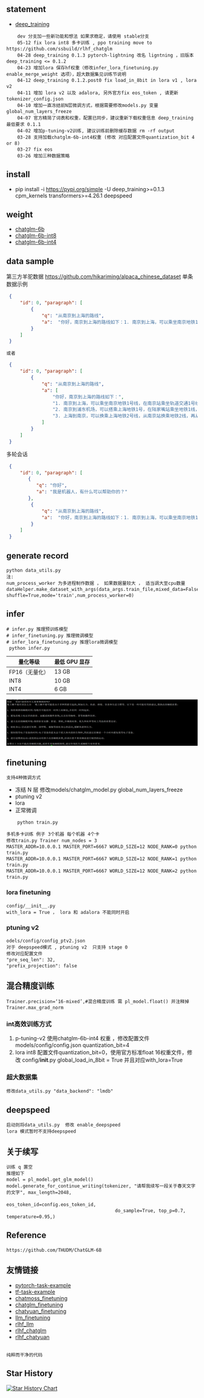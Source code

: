 ##  statement
- [deep_training](https://github.com/ssbuild/deep_training)

```text
    dev 分支加一些新功能和想法 如果求稳定，请使用 stable分支
    05-12 fix lora int8 多卡训练 , ppo training move to https://github.com/ssbuild/rlhf_chatglm
    04-28 deep_training 0.1.3 pytorch-lightning 改名 ligntning ，旧版本 deep_training <= 0.1.2
    04-23 增加lora 保存hf权重（修改infer_lora_finetuning.py enable_merge_weight 选项），超大数据集见训练节说明
    04-12 deep_training 0.1.2.post0 fix load_in_8bit in lora v1 , lora v2
    04-11 增加 lora v2 以及 adalora, 另外官方fix eos_token , 请更新tokenizer_config.json
    04-10 增加一直冻结前N层微调方式，根据需要修改models.py 变量 global_num_layers_freeze
    04-07 官方精简了词表和权重，配置已同步，建议重新下载权重信息 deep_training 最低要求 0.1.1
    04-02 增加p-tuning-v2训练, 建议训练前删除缓存数据 rm -rf output
    03-28 支持加载chatglm-6b-int4权重 (修改 对应配置文件quantization_bit 4 or 8)
    03-27 fix eos
    03-26 增加三种数据策略
```
   


## install
  - pip install -i https://pypi.org/simple -U deep_training>=0.1.3 cpm_kernels transformers>=4.26.1 deepspeed

## weight

- [chatglm-6b](https://huggingface.co/THUDM/chatglm-6b)
- [chatglm-6b-int8](https://huggingface.co/THUDM/chatglm-6b-int8)
- [chatglm-6b-int4](https://huggingface.co/THUDM/chatglm-6b-int4)
    


## data sample
   第三方羊驼数据 https://github.com/hikariming/alpaca_chinese_dataset
    单条数据示例
```json
 {
     "id": 0, "paragraph": [
         {
             "q": "从南京到上海的路线",
             "a":  "你好，南京到上海的路线如下：1. 南京到上海，可以乘坐南京地铁1号线，在南京站乘坐轨道交通1号线。2. 南京到浦东机场，可以搭乘上海地铁1号，在陆家嘴站乘坐地铁1线，在浦东国际机场站乘坐机场快线，前往上海浦东国际机场。3. 上海到南京，可以换乘上海地铁2号线，从南京站换乘地铁2线，再从南京南站换乘地铁1路，然后到达上海站"
         }
     ]
 }
```
    或者
```json
 {
     "id": 0, "paragraph": [
         {
             "q": "从南京到上海的路线",
             "a": [
                 "你好，南京到上海的路线如下：",
                 "1. 南京到上海，可以乘坐南京地铁1号线，在南京站乘坐轨道交通1号线。",
                 "2. 南京到浦东机场，可以搭乘上海地铁1号，在陆家嘴站乘坐地铁1线，在浦东国际机场站乘坐机场快线，前往上海浦东国际机场。",
                 "3. 上海到南京，可以换乘上海地铁2号线，从南京站换乘地铁2线，再从南京南站换乘地铁1路，然后到达上海站"
             ]
         }
     ]
 }
```
   多轮会话
```json
 {
     "id": 0, "paragraph": [
        {
           "q": "你好",
           "a": "我是机器人，有什么可以帮助你的？"
        },
         {
             "q": "从南京到上海的路线",
             "a":  "你好，南京到上海的路线如下：1. 南京到上海，可以乘坐南京地铁1号线，在南京站乘坐轨道交通1号线。2. 南京到浦东机场，可以搭乘上海地铁1号，在陆家嘴站乘坐地铁1线，在浦东国际机场站乘坐机场快线，前往上海浦东国际机场。3. 上海到南京，可以换乘上海地铁2号线，从南京站换乘地铁2线，再从南京南站换乘地铁1路，然后到达上海站"
         }
     ]
 }

```



## generate record
    python data_utils.py
    注:
    num_process_worker 为多进程制作数据 ， 如果数据量较大 ， 适当调大至cpu数量
    dataHelper.make_dataset_with_args(data_args.train_file,mixed_data=False, shuffle=True,mode='train',num_process_worker=0)


## infer
    # infer.py 推理预训练模型
    # infer_finetuning.py 推理微调模型
    # infer_lora_finetuning.py 推理lora微调模型
     python infer.py


| **量化等级**    | **最低 GPU 显存** |
| -------------- | ----------------- |
| FP16（无量化）   | 13 GB             |
| INT8           | 10 GB              |
| INT4           | 6 GB               |

   

![inference](data/1.png)

## finetuning
    支持4种微调方式 
- 冻结 N 层 修改models/chatglm_model.py global_num_layers_freeze   
- ptuning v2    
- lora
- 正常微调
```text
    python train.py
```

```text
多机多卡训练 例子 3个机器 每个机器 4个卡
修改train.py Trainer num_nodes = 3
MASTER_ADDR=10.0.0.1 MASTER_PORT=6667 WORLD_SIZE=12 NODE_RANK=0 python train.py 
MASTER_ADDR=10.0.0.1 MASTER_PORT=6667 WORLD_SIZE=12 NODE_RANK=1 python train.py 
MASTER_ADDR=10.0.0.1 MASTER_PORT=6667 WORLD_SIZE=12 NODE_RANK=2 python train.py 
```


### lora finetuning
    config/__init__.py
    with_lora = True ， lora 和 adalora 不能同时开启

### ptuning v2
    odels/config/config_ptv2.json
    对于 deepspeed模式 , ptuning v2  只支持 stage 0
    修改对应配置文件
    "pre_seq_len": 32,
    "prefix_projection": false

## 混合精度训练
    Trainer.precision=‘16-mixed’,#混合精度训练 需 pl_model.float() 并注释掉 Trainer.max_grad_norm

### int高效训练方式
   1. p-tuning-v2   使用chatglm-6b-int4 权重 ，修改配置文件models/config/config.json  quantization_bit=4
   2. lora int8     配置文件quantization_bit=0，使用官方标准float 16权重文件，修改 config/__init__.py global_load_in_8bit = True  并且对应with_lora=True 

### 超大数据集
    修改data_utils.py "data_backend": "lmdb" 

## deepspeed
    启动则将data_utils.py  修改 enable_deepspeed 
    lora 模式暂时不支持deepspeed

## 关于续写
    训练 q 置空
    推理如下
    model = pl_model.get_glm_model()
    model.generate_for_continue_writing(tokenizer, "请帮我续写一段关于春天文字的文字", max_length=2048,
                                            eos_token_id=config.eos_token_id,
                                            do_sample=True, top_p=0.7, temperature=0.95,)
    

## Reference
    https://github.com/THUDM/ChatGLM-6B

## 友情链接

- [pytorch-task-example](https://github.com/ssbuild/pytorch-task-example)
- [tf-task-example](https://github.com/ssbuild/tf-task-example)
- [chatmoss_finetuning](https://github.com/ssbuild/chatmoss_finetuning)
- [chatglm_finetuning](https://github.com/ssbuild/chatglm_finetuning)
- [chatyuan_finetuning](https://github.com/ssbuild/chatyuan_finetuning)
- [llm_finetuning](https://github.com/ssbuild/llm_finetuning)
- [rlhf_llm](https://github.com/ssbuild/rlhf_llm)
- [rlhf_chatglm](https://github.com/ssbuild/rlhf_chatglm)
- [rlhf_chatyuan](https://github.com/ssbuild/rlhf_chatyuan)

## 
    纯粹而干净的代码

## Star History

[![Star History Chart](https://api.star-history.com/svg?repos=ssbuild/chatglm_finetuning&type=Date)](https://star-history.com/#ssbuild/chatglm_finetuning&Date)

